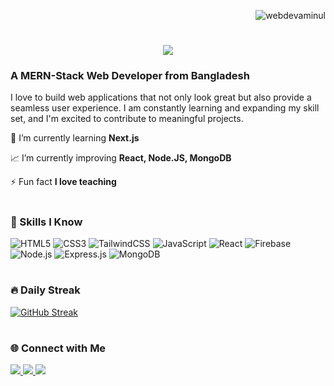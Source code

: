 <p align="right">
  <img src="https://komarev.com/ghpvc/?username=webdevaminul&label=Profile%20views&color=0067f9&style=flat" alt="webdevaminul" />
</p>

<h1 align="center">
    <img src="https://readme-typing-svg.herokuapp.com/?font=Righteous&pause=100&size=35&color=0067f9&center=true&vCenter=true&width=500&height=70&duration=3000&lines=Hi+There!+👋;+I'm+Aminul+Islam!;" />
</h1>

<h3>
  A MERN-Stack Web Developer from Bangladesh
</h3>

<div>

I love to build web applications that not only look great but also provide a seamless user experience. I am constantly learning and expanding my skill set, and I'm excited to contribute to meaningful projects.

</div>

<div>
  
 🌱 I’m currently learning **Next.js**
  
 📈 I’m currently improving **React, Node.JS, MongoDB**

⚡ Fun fact **I love teaching**

 </div>

<h1></h1>

### 🧰 Skills I Know

![HTML5](https://img.shields.io/badge/html5-%23E34F26.svg?&style=for-the-badge&logo=html5&logoColor=white)
![CSS3](https://img.shields.io/badge/css3-%231572B6.svg?&style=for-the-badge&logo=css3&logoColor=white)
![TailwindCSS](https://img.shields.io/badge/tailwindcss-%2306B6D4.svg?&style=for-the-badge&logo=tailwind-css&logoColor=white)
![JavaScript](https://img.shields.io/badge/javascript-%23F7DF1E.svg?&style=for-the-badge&logo=javascript&logoColor=black)
![React](https://img.shields.io/badge/react-%2361DAFB.svg?&style=for-the-badge&logo=react&logoColor=black)
![Firebase](https://img.shields.io/badge/firebase-%23FFCA28.svg?&style=for-the-badge&logo=firebase&logoColor=black)
![Node.js](https://img.shields.io/badge/node.js-%23339933.svg?&style=for-the-badge&logo=node.js&logoColor=white)
![Express.js](https://img.shields.io/badge/express.js-%23000000.svg?&style=for-the-badge&logo=express&logoColor=white)
![MongoDB](https://img.shields.io/badge/mongodb-%2347A248.svg?&style=for-the-badge&logo=mongodb&logoColor=white)

<h1></h1>

### 🔥 Daily Streak

[![GitHub Streak](https://streak-stats.demolab.com?user=webdevaminul&count_private=true&theme=transparent&hide_border=false&border_radius=5)](https://git.io/streak-stats)

<h1></h1>

### 🌐 Connect with Me

<div> 
  
  <a href="mailto:webdev.aminul@gmail.com">
    <img src="https://img.shields.io/badge/Gmail-333333?style=for-the-badge&logo=gmail&logoColor=red" />
  </a>
  
  <a href="https://www.linkedin.com/in/webdevaminul/" target="_blank">
    <img src="https://img.shields.io/badge/LinkedIn-0077B5?style=for-the-badge&logo=linkedin&logoColor=white" target="_blank" />
  </a>
  
  <a href="https://aminul-islam-portfolio.netlify.app/" target="_blank">
     <img src="https://img.shields.io/badge/Portfolio-FF5722?style=for-the-badge&logo=todoist&logoColor=white" target="_blank" /> 
  </a>
  
</div>

<!--
**webdevaminul/webdevaminul** is a ✨ _special_ ✨ repository because its `README.md` (this file) appears on your GitHub profile.

Here are some ideas to get you started:

- 🔭 I’m currently working on ...
- 🌱 I’m currently learning ...
- 👯 I’m looking to collaborate on ...
- 🤔 I’m looking for help with ...
- 💬 Ask me about ...
- 📫 How to reach me: ...
- 😄 Pronouns: ...
- ⚡ Fun fact: ...
-->
